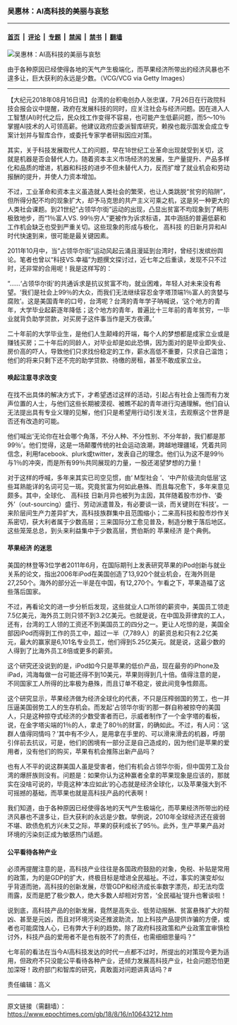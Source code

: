 ### 吴惠林：AI高科技的美丽与哀愁

---

#### [首页](../../../..?n10643212) &nbsp;|&nbsp; [评论](../../../../../epoch-comment?n10643212) &nbsp;|&nbsp; [专题](../../../../../epoch-special?n10643212) &nbsp;|&nbsp; [禁闻](../../../../../epoch-news?n10643212) &nbsp;|&nbsp; [禁书](../../../../../books?n10643212) &nbsp;|&nbsp; [翻墙](https://github.com/gfw-breaker/nogfw/blob/master/README.md?n10643212)


<div><img alt="吴惠林：AI高科技的美丽与哀愁" class="attachment-djy_600_400 size-djy_600_400 wp-post-image" src="https://i.epochtimes.com/assets/uploads/2018/08/195303_medium-600x400.jpg"/>
<div class="caption">
 <p>
  由于各种原因已经使得各地的天气产生极端化，而苹果经济所带出的经济风暴也不遑多让，巨大获利的永远是少数。（VCG/VCG via Getty Images）
 </p>
</div></div><hr/><div class="post_content" id="artbody" itemprop="articleBody">
 <!-- article content begin -->
 <p>
  【大纪元2018年08月16日讯】台湾的台积电创办人张忠谋，7月26日在行政院科技会报会议中提醒，政府在发展科技的同时，应关注社会与经济问题。因在进入人工智慧(AI)时代之后，民众找工作变得不容易，也可能产生低薪问题，而5～10％掌握AI技术的人可领高薪。他建议政府应委派智库研究，赖揆也裁示国发会成立专案计划并与智库合作，或委托专家学者研拟因应对策。
 </p>
 <p>
  其实，关于科技发展取代人工的问题，早在18世纪工业革命出现就受到关切，这就是机器是否会替代人力。随着资本主义市场经济的发展，生产量提升、产品多样化和品质的增进，机器和科技的进步不但未替代人力，反而扩增了就业机会和劳动报酬的提升，并使人力资本增加。
 </p>
 <p>
  不过，工业革命和资本主义虽造就人类社会的繁荣，也让人类跳脱“贫穷的陷阱”，但所得分配不均的现象扩大，却予马克思的共产主义可乘之机，这是另一种更大的人类社会课题。到21世纪“占领华尔街”运动的出现，凸显出贫富不均现象到了畸形极致地步，而“1％富人VS. 99％穷人”更被作为诉求标语，其中涵括的普遍低薪和工作机会缺乏也受到严重关切。这些现象的形成与极化，
  <ok href="https://www.epochtimes.com/gb/tag/%E9%AB%98%E7%A7%91%E6%8A%80.html">
   高科技
  </ok>
  的日新月异和AI时代快速到来，很可能是最关键因素。
 </p>
 <p>
  2011年10月中，当“占领华尔街”运动风起云涌且漫延到台湾时，曾经引发缤纷舆论。笔者也曾以“科技VS.幸福”为题撰文探讨过，近七年之后重读，发现不只不过时，还非常的合用呢！我是这样写的：
 </p>
 <p>
  “……‘占领华尔街’的共通诉求是抗议贫富不均，就业困难，年轻人对未来没有希望。‘我们是社会上99％的大众，而我们无法继续容忍金字塔顶端1％富人的贪婪与腐败’。这是美国青年的口号，台湾呢？台湾的青年学子呐喊说，‘这个地方的青年，大学毕业起薪逐年降低；这个地方的青年，普遍比十三年前的青年贫穷，一毕业就背负助学贷款，对买房子这件事当作是天方夜谭。’
 </p>
 <p>
  二十年前的大学毕业生，是他们人生颠峰的开端，每个人的梦想都是成家立业或是赚钱买房；二十年后的同龄人，对毕业却是如此恐惧，因为面对的是毕业即失业、房价高的吓人，导致他们只求找份稳定的工作，薪水高低不重要，只求自己温饱；他们的将来只剩下还不完的助学贷款、待缴的房租，甚至不敢成家立业。
 </p>
 <h4>
  唤起注意寻求改变
 </h4>
 <p>
  在找不出具体的解决方式下，才希望透过这样的活动，引起占有社会上强而有力发声位置的人士，与他们这些长期被漠视、被瞧不起的青年进行沟通理解。他们自认无法提出具有专业义理的见解，他们只是希望用行动引发关注，去观察这个世界是否还有改造的可能。
 </p>
 <p>
  他们喊出‘无论你在社会哪个角落，不分人种、不分性别、不分年龄，我们都是那99％’。他们觉得，这是一场颠覆传统的社会运动浪潮，跨越地理疆域，凭着共同信念，利用facebook、plurk或twitter，发表自己的理念。他们认为这不是99％与1％的冲突，而是所有99％共同展现的力量，一股还渴望梦想的力量！
 </p>
 <p>
  对于这样的呼喊，多年来其实已司空见惯，由‘
  <ok href="https://www.epochtimes.com/gb/tag/m%E5%9E%8B%E7%A4%BE%E4%BC%9A.html">
   M型社会
  </ok>
  ’、‘中产阶级流向低层’这些耳熟能详的名词可见一斑。究竟贫富为何如此悬殊、而且每况愈下，多年来意见颇多。其中，全球化、
  <ok href="https://www.epochtimes.com/gb/tag/%E9%AB%98%E7%A7%91%E6%8A%80.html">
   高科技
  </ok>
  日新月异也被列为主因，其伴随着股市炒作、‘委外’（out-sourcing）盛行、劳动派遣普及，有必要谈一谈，而关键则在‘科技’。一来阶层间生产力差异扩大，高科技族群集中且范围缩小；二来高科技和股市炒作关系密切，获大利者属于少数高层；三来国际分工愈见普及，制造分散于落后地区。这些笼笼总总，到头来利益集中于少数高层，贾伯斯的
  <ok href="https://www.epochtimes.com/gb/tag/%E8%8B%B9%E6%9E%9C%E7%BB%8F%E6%B5%8E.html">
   苹果经济
  </ok>
  是个典例。
 </p>
 <h4>
  <ok href="https://www.epochtimes.com/gb/tag/%E8%8B%B9%E6%9E%9C%E7%BB%8F%E6%B5%8E.html">
   苹果经济
  </ok>
  的迷思
 </h4>
 <p>
  美国的林登等3位学者2011年6月，在国际期刊上发表研究苹果的iPod创新与就业关系的论文，指出2006年iPod在美国创造了13,920个就业机会，在海外则是27,250个。海外的部分近一半是在中国，有12,270个。乍看之下，苹果造福了这些落后国家。
 </p>
 <p>
  不过，再看论文的进一步分析后发现，这些就业人口所领的薪资中，美国员工领走7.5亿美元，海外员工则只领不到3.2亿美元。也就是说，在中国及菲律宾的工人，还有，台湾的工人领的工资还不到美国员工的四分之一。更让人吃惊的是，美国全部因iPod而得到工作的员工中，超过一半（7,789人）的薪资总和只有2.2亿美元，最大的赢家是6,101名专业员工，他们得到5.25亿美元。就是说，这最少数的人得到了比海外员工8倍或更多的薪资。
 </p>
 <p>
  这个研究还没说到的是，iPod如今只是苹果的低价产品，现在最夯的iPhone及iPad，鸿海每做一台可能还得不到10美元，苹果则得到几十倍。值得注意的是，不同国家工人所得的比率极为悬殊，而且订单不稳定，彼此间竞争性颇高。
 </p>
 <p>
  这个研究显示，苹果经济做为经济全球化的代表，不只是压榨弱国的劳工，也一并压逼美国弱势工人的生存机会。而发起‘占领华尔街’的那一群自称被掠夺的美国人，只是这种掠夺式经济的少数受害者而已，示威者制作了一个金字塔的看板，说，在金字塔尖端的1％的人，拿走了80％的财富，的确如此。不过，有人问：‘这群人值得同情吗？’其中有不少人，是用拿在手里的、可以滑来滑去的机器，呼朋引伴前去抗议，可是，他们的困境有一部分正是自己造成的，因为他们是苹果的爱用者，没有他们的购买，苹果有机会推陈出新产品吗？
 </p>
 <p>
  也有人不平的说这群美国人虽是受害者，他们有机会占领华尔街，但中国劳工及台湾的爆肝族则没有。问题是：如果你认为这种赢者全拿的苹果现象是应该的，那就实在没啥可说的，毕竟这种‘本应如此’的心态就是经济全球化，以及苹果强大到不可摇撼的基础，而苹果也就是高科技产品的代表啊！
 </p>
 <p>
  我们知道，由于各种原因已经使得各地的天气产生极端化，而苹果经济所带出的经济风暴也不遑多让，巨大获利的永远是少数。举例说，2010年全球经济还在疲弱不堪、欧债危机方兴未艾之际，苹果的获利成长了95％。此外，生产苹果产品对环境的污染刻正成为敏感热门话题。
 </p>
 <h4>
  公平看待各种产业
 </h4>
 <p>
  必须再提醒注意的是，高科技产业往往是各国政府鼓励的对象，免税、补贴是常用的政策，为的是GDP的扩大，终极目标是增进全民福祉。不过，事实的演变却似乎背道而驰，高科技的创新发展，尽管GDP和经济成长率数字漂亮，却无法均霑雨露，反而是肥了极少数人，绝大多数人却相对穷苦，‘全民福祉’提升也奢谈啦！
 </p>
 <p>
  说到底，高科技产品的创新发展，竟然是高失业、低劳动报酬、贫富悬殊扩大的帮凶、甚至是元凶，而且对环境污染还推波助流，加上科技产品提供诈骗的方便，或者也可能腐蚀人心，已有弊大于利的趋势。除了政府科技政策和产业政策宜审慎检讨外，科技产品的爱用者不是也有脱不了的责任，也需细细思量吗？”
 </p>
 <p>
  七年前的看法在当今AI高科技发达的时代一点都不过时，所提出的对策现今更为适用，但政府不只没能公平看待各种产业，还倾力发展高科技产业，社会问题恐怕更加深呀！政府部门和智库的研究，真敢面对问题讲真话吗？#
 </p>
 <p>
  责任编辑：高义
 </p>
 <!-- article content end -->
 <div id="below_article_ad">
 </div>
</div>


---

原文链接（需翻墙）：https://www.epochtimes.com/gb/18/8/16/n10643212.htm